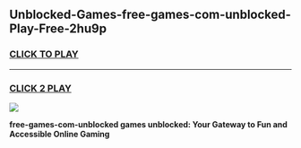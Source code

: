 
## Unblocked-Games-free-games-com-unblocked-Play-Free-2hu9p
<h3>
<a href="https://premium76.site?title=free-games-com-unblocked&ref=21A">CLICK TO PLAY</a></h3>
<hr>

<h3>
<a href="https://premium76.site?title=free-games-com-unblocked&ref=21A">CLICK 2 PLAY</a>
  
</h3>

<a href="https://premium76.site?title=free-games-com-unblocked&ref=21A"><img src="https://clearcache.store/games.png"></a>


**free-games-com-unblocked games unblocked: Your Gateway to Fun and Accessible Online Gaming**

